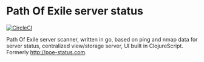 # Path Of Exile server status

[![CircleCI](https://circleci.com/gh/Gonzih/poe-status.com.svg?style=svg)](https://circleci.com/gh/Gonzih/poe-status.com)

Path Of Exile server scanner, written in go, based on ping and nmap data for server status, centralized view/storage server, UI built in ClojureScript.
Formerly http://poe-status.com.
